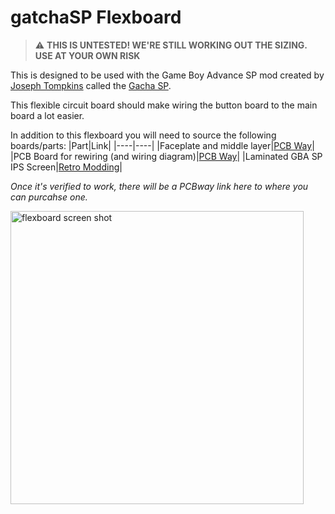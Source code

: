 # gatchaSP Flexboard

> :warning: **THIS IS UNTESTED! WE'RE STILL WORKING OUT THE SIZING. USE AT YOUR OWN RISK**

This is designed to be used with the Game Boy Advance SP mod created by [Joseph Tompkins](https://ko-fi.com/josephtomkins) called the [Gacha SP](https://www.youtube.com/watch?v=QM45YnBbGOQ).

This flexible circuit board should make wiring the button board to the main board a lot easier.

In addition to this flexboard you will need to source the following boards/parts:
|Part|Link|
|----|----|
|Faceplate and middle layer|[PCB Way](https://www.pcbway.com/project/shareproject/GachaSP_with_Speaker_Miniature_SP_console_4192a5ce.html)|
|PCB Board for rewiring (and wiring diagram)|[PCB Way](https://www.pcbway.com/project/shareproject/Custom_button_board_for_GachaSP_fa33171a.html)|
|Laminated GBA SP IPS Screen|[Retro Modding](https://www.retromodding.com/products/game-boy-advance-sp-ips-3-0inch-laminated-lcd)|

*Once it's verified to work, there will be a PCBway link here to where you can purcahse one.*

<img width="469" alt="flexboard screen shot" src="https://github.com/bobwulff/gatchaSPflexboard/assets/107164726/94231352-35d4-4d72-8a0f-e54c8a3d68c9">

